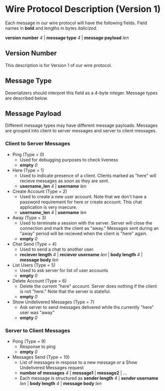 
# Wire Protocol Description (Version 1)

Each message in our wire protocol will have the following fields. Field names in **bold** and lengths in bytes *italicized*.

**version number** *4* | **message type** *4* | **message payload** *len*

## Version Number

This description is for Version 1 of our wire protocol.

## Message Type

Deserializers should interpret this field as a 4-byte integer. Message types are described below.

## Message Payload

Different message types may have different message payloads. Messages are grouped into client to server messages and 
server to client messages. 

### Client to Server Messages

* Ping (Type = 0)
  * Used for debugging purposes to check liveness
  * **empty** *0*
* Here (Type = 1)
  * Used to indicate presence of a client. Clients marked as "here" will recieve messages as soon as they are sent.
  * **username_len** *4* | **username** *len* 
* Create Account (Type = 2)
  * Used to create a new user account. Note that we don't have a password requirement for here or create account. This chat
    application is very insecure.
  * **username_len** *4* | **username** *len*
* Away (Type = 3)
  * Used to terminate a session with the server. Server will close the connection and mark the client as "away." Messages sent 
    during an "away" period will be recieved when the client is "here" again.
  * **empty** *0*
* Chat Send (Type = 4)
  * Used to send a chat to another user. 
  * **reciever length** *4* | **reciever username** *len* | **body length** *4* | **message body** *len*
* List Users (Type = 5)
  * Used to ask server for list of user accounts
  * **empty** *0*
* Delete Account (Type = 6)
  * Delete the current "here" account. Server does nothing if the client is not "here." Note that the server is stateful.
  * **empty** *0*
* Show Undelivered Messages (Type = 7)
  * Ask server to send messages delivered while ths currently "here" user was "away"
  * **empty** *0*

### Server to Client Messages
* Pong (Type = 9)
  * Response to ping
  * **empty** *0*
* Messages Send (Type = 10)
  * List of messages in respose to a new message or a Show Undelivered Messages request
  * **number of messages** *4* | **message1** | **message2** | ...
  * Each message is structured as 
  **sender length** *4* | **sender username** *len* | **body length** *4* | **message body** *len*

    
    
